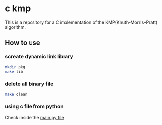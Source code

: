 # c kmp

This is a repository for a C implementation of the KMP(Knuth–Morris–Pratt) algorithm.

## How to use

### screate dynamic link library

```bash
mkdir pkg
make lib
```

### delete all binary file

```bash
make clean
```

### using c file from python

Check inside the [main.py file](/main.py)